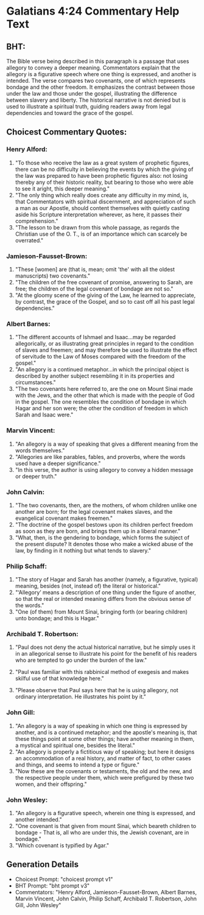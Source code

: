 # Galatians 4:24 Commentary Help Text

## BHT:
The Bible verse being described in this paragraph is a passage that uses allegory to convey a deeper meaning. Commentators explain that the allegory is a figurative speech where one thing is expressed, and another is intended. The verse compares two covenants, one of which represents bondage and the other freedom. It emphasizes the contrast between those under the law and those under the gospel, illustrating the difference between slavery and liberty. The historical narrative is not denied but is used to illustrate a spiritual truth, guiding readers away from legal dependencies and toward the grace of the gospel.

## Choicest Commentary Quotes:
### Henry Alford:
1. "To those who receive the law as a great system of prophetic figures, there can be no difficulty in believing the events by which the giving of the law was prepared to have been prophetic figures also: not losing thereby any of their historic reality, but bearing to those who were able to see it aright, this deeper meaning."
2. "The only thing which really does create any difficulty in my mind, is, that Commentators with spiritual discernment, and appreciation of such a man as our Apostle, should content themselves with quietly casting aside his Scripture interpretation wherever, as here, it passes their comprehension."
3. "The lesson to be drawn from this whole passage, as regards the Christian use of the O. T., is of an importance which can scarcely be overrated."

### Jamieson-Fausset-Brown:
1. "These [women] are (that is, mean; omit 'the' with all the oldest manuscripts) two covenants."
2. "The children of the free covenant of promise, answering to Sarah, are free; the children of the legal covenant of bondage are not so."
3. "At the gloomy scene of the giving of the Law, he learned to appreciate, by contrast, the grace of the Gospel, and so to cast off all his past legal dependencies."

### Albert Barnes:
1. "The different accounts of Ishmael and Isaac...may be regarded allegorically, or as illustrating great principles in regard to the condition of slaves and freemen; and may therefore be used to illustrate the effect of servitude to the Law of Moses compared with the freedom of the gospel."
2. "An allegory is a continued metaphor...in which the principal object is described by another subject resembling it in its properties and circumstances."
3. "The two covenants here referred to, are the one on Mount Sinai made with the Jews, and the other that which is made with the people of God in the gospel. The one resembles the condition of bondage in which Hagar and her son were; the other the condition of freedom in which Sarah and Isaac were."

### Marvin Vincent:
1. "An allegory is a way of speaking that gives a different meaning from the words themselves." 
2. "Allegories are like parables, fables, and proverbs, where the words used have a deeper significance." 
3. "In this verse, the author is using allegory to convey a hidden message or deeper truth."

### John Calvin:
1. "The two covenants, then, are the mothers, of whom children unlike one another are born; for the legal covenant makes slaves, and the evangelical covenant makes freemen."
2. "The doctrine of the gospel bestows upon its children perfect freedom as soon as they are born, and brings them up in a liberal manner."
3. "What, then, is the gendering to bondage, which forms the subject of the present dispute? It denotes those who make a wicked abuse of the law, by finding in it nothing but what tends to slavery."

### Philip Schaff:
1. "The story of Hagar and Sarah has another (namely, a figurative, typical) meaning, besides (not, instead of) the literal or historical."
2. "‘Allegory’ means a description of one thing under the figure of another, so that the real or intended meaning differs from the obvious sense of the words."
3. "One (of them) from Mount Sinai, bringing forth (or bearing children) unto bondage; and this is Hagar."

### Archibald T. Robertson:
1. "Paul does not deny the actual historical narrative, but he simply uses it in an allegorical sense to illustrate his point for the benefit of his readers who are tempted to go under the burden of the law." 

2. "Paul was familiar with this rabbinical method of exegesis and makes skilful use of that knowledge here." 

3. "Please observe that Paul says here that he is using allegory, not ordinary interpretation. He illustrates his point by it."

### John Gill:
1. "An allegory is a way of speaking in which one thing is expressed by another, and is a continued metaphor; and the apostle's meaning is, that these things point at some other things; have another meaning in them, a mystical and spiritual one, besides the literal."
2. "An allegory is properly a fictitious way of speaking; but here it designs an accommodation of a real history, and matter of fact, to other cases and things, and seems to intend a type or figure."
3. "Now these are the covenants or testaments, the old and the new, and the respective people under them, which were prefigured by these two women, and their offspring."

### John Wesley:
1. "An allegory is a figurative speech, wherein one thing is expressed, and another intended."
2. "One covenant is that given from mount Sinai, which beareth children to bondage - That is, all who are under this, the Jewish covenant, are in bondage."
3. "Which covenant is typified by Agar."


## Generation Details
- Choicest Prompt: "choicest prompt v1"
- BHT Prompt: "bht prompt v3"
- Commentators: "Henry Alford, Jamieson-Fausset-Brown, Albert Barnes, Marvin Vincent, John Calvin, Philip Schaff, Archibald T. Robertson, John Gill, John Wesley"
